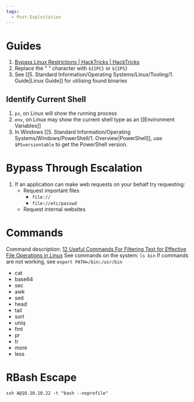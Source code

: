 ```yaml
---
tags:
  - Post-Exploitation
---
```



# Guides

1. [Bypass Linux Restrictions | HackTricks | HackTricks](https://book.hacktricks.xyz/linux-hardening/bypass-bash-restrictions)
2. Replace the " " character with `${IPC}` or `${IPS}`
3. See [[5. Standard Information/Operating Systems/Linux/Tooling/1. Guide|Linux Guide]] for utilising found binaries

## Identify Current Shell 

1. `ps`, on Linux will show the running process
2. `env`, on Linux may show the current shell type as an [[Environment Variables]]
3. In Windows [[5. Standard Information/Operating Systems/Windows/PowerShell/1. Overview|PowerShell]], use `$PSversiontable` to get the PowerShell version.
# Bypass Through Escalation 

1. If an application can make web requests on your behalf try requesting:
	* Request important files
		* `file://`
		* `file://etc/passwd`
	* Request internal websites

# Commands

Command description: [12 Useful Commands For Filtering Text for Effective File Operations in Linux](https://www.tecmint.com/linux-file-operations-commands/)
See commands on the system: `ls bin`
If commands are not working, see `export PATH=/bin:/usr/bin`

- cat  
- base64  
- sec  
- awk  
- sed  
- head  
- tail  
- sort  
- uniq  
- fmt  
- pr  
- tr  
- more  
- less

# RBash Escape

`ssh A@10.10.10.22 -t "bash --noprofile"`